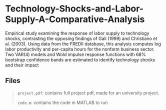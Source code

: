 # Technology-Shocks-and-Labor-Supply-A-Comparative-Analysis

Empirical study examining the response of labor supply to technology shocks, contrasting the opposing
findings of Gali (1999) and Christiano et al. (2003). Using data from the FREDII database, this analysis
computes log labor productivity and per-capita hours for the nonfarm business sector. Two VAR(4)
models and Wold impulse response functions with 68% bootstrap confidence bands are estimated to
identify technology shocks and their impact


## Files
> `project.pdf`: contains full project pdf, made for an university project.
> 
> `code.m`: contains the code in MATLAB to run
